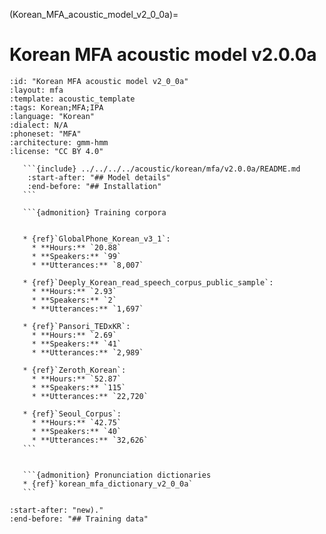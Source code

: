 
(Korean_MFA_acoustic_model_v2_0_0a)=
# Korean MFA acoustic model v2.0.0a

``````{acoustic} Korean MFA acoustic model v2.0.0a
:id: "Korean MFA acoustic model v2_0_0a"
:layout: mfa
:template: acoustic_template
:tags: Korean;MFA;IPA
:language: "Korean"
:dialect: N/A
:phoneset: "MFA"
:architecture: gmm-hmm
:license: "CC BY 4.0"

   ```{include} ../../../../acoustic/korean/mfa/v2.0.0a/README.md
    :start-after: "## Model details"
    :end-before: "## Installation"
   ```

   ```{admonition} Training corpora


   * {ref}`GlobalPhone_Korean_v3_1`:
     * **Hours:** `20.88`
     * **Speakers:** `99`
     * **Utterances:** `8,007`

   * {ref}`Deeply_Korean_read_speech_corpus_public_sample`:
     * **Hours:** `2.93`
     * **Speakers:** `2`
     * **Utterances:** `1,697`

   * {ref}`Pansori_TEDxKR`:
     * **Hours:** `2.69`
     * **Speakers:** `41`
     * **Utterances:** `2,989`

   * {ref}`Zeroth_Korean`:
     * **Hours:** `52.87`
     * **Speakers:** `115`
     * **Utterances:** `22,720`

   * {ref}`Seoul_Corpus`:
     * **Hours:** `42.75`
     * **Speakers:** `40`
     * **Utterances:** `32,626`
   ```


   ```{admonition} Pronunciation dictionaries
   * {ref}`korean_mfa_dictionary_v2_0_0a`
   ```
``````

```{include} ../../../../acoustic/korean/mfa/v2.0.0a/README.md
:start-after: "new)."
:end-before: "## Training data"
```
